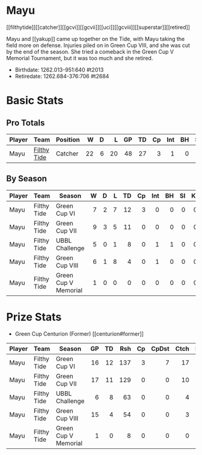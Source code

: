 # Mayu

[[filthytide]][[catcher]][[gcvi]][[gcvii]][[uci]][[gcviii]][[superstar]][[retired]]

Mayu and [[yakup]] came up together on the Tide, with Mayu taking the field more on defense. Injuries piled on in Green Cup VIII, and she was cut by the end of the season. She tried a comeback in the Green Cup V Memorial Tournament, but it was too much and she retired.

* Birthdate: 1262.013-951:640 #t2013
* Retiredate: 1262.684-376:706 #t2684

# Basic Stats

## Pro Totals

| Player           | Team        | Position      | W | D | L | GP | TD | Cp | Int | BH | SI | Ki | MVP | SPP |
|------------------|-------------|---------------|--:|--:|--:|---:|---:|---:|----:|---:|---:|---:|----:|----:|
| Mayu  | [Filthy Tide](../teams/filthytide) | Catcher |   22 |    6 |   20 |   48 |   27 |    3 |    1 |    0 |    0 |    0 |    2 |   96 |

## By Season

| Player | Team         | Season          | W | D | L | TD | Cp | Int | BH | SI | Ki | MVP | SPP |
|--------|--------------|-----------------|--:|--:|--:|---:|---:|----:|---:|---:|---:|----:|----:|
| Mayu  | Filthy Tide | Green Cup VI         |    7 |    2 |    7 |   12 |    3 |    0 |    0 |    0 |    0 |    2 |   49 |
| Mayu  | Filthy Tide | Green Cup VII        |    9 |    3 |    5 |   11 |    0 |    0 |    0 |    0 |    0 |    0 |   33 |
| Mayu  | Filthy Tide | UBBL Challenge       |    5 |    0 |    1 |    8 |    0 |    1 |    1 |    0 |    0 |    1 |   33 |
| Mayu  | Filthy Tide | Green Cup VIII       |    6 |    1 |    8 |    4 |    0 |    1 |    0 |    0 |    0 |    0 |   14 |
| Mayu  | Filthy Tide | Green Cup V Memorial |    1 |    0 |    0 |    0 |    0 |    0 |    0 |    0 |    0 |    0 |    0 |

# Prize Stats

* Green Cup Centurion (Former) [[centurion#former]]

| Player | Team         | Season          | GP | TD | Rsh | Cp | CpDst | Ctch | Int | Cas | Blk | Sck | MVP | SPP |
|--------|--------------|-----------------|---:|---:|----:|---:|------:|-----:|----:|----:|----:|----:|----:|----:|
| Mayu  | Filthy Tide | Green Cup VI         | 16 |   12 |  137 |    3 |     7 |   17 |    0 |    0 |   16 |    2 |    2 |   49 |
| Mayu  | Filthy Tide | Green Cup VII        | 17 |   11 |  129 |    0 |     0 |   10 |    0 |    0 |   15 |    2 |    0 |   33 |
| Mayu  | Filthy Tide | UBBL Challenge       |  6 |    8 |   63 |    0 |     0 |    4 |    1 |    1 |    6 |    1 |    1 |   33 |
| Mayu  | Filthy Tide | Green Cup VIII       | 15 |    4 |   54 |    0 |     0 |    3 |    1 |    0 |   19 |    3 |    0 |   14 |
| Mayu  | Filthy Tide | Green Cup V Memorial |  1 |    0 |    8 |    0 |     0 |    0 |    0 |    0 |    1 |    0 |    0 |    0 |
